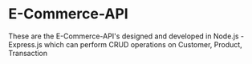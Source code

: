 # E-Commerce-API
 These are the E-Commerce-API's designed and developed in Node.js - Express.js which can perform CRUD operations on Customer, Product, Transaction
